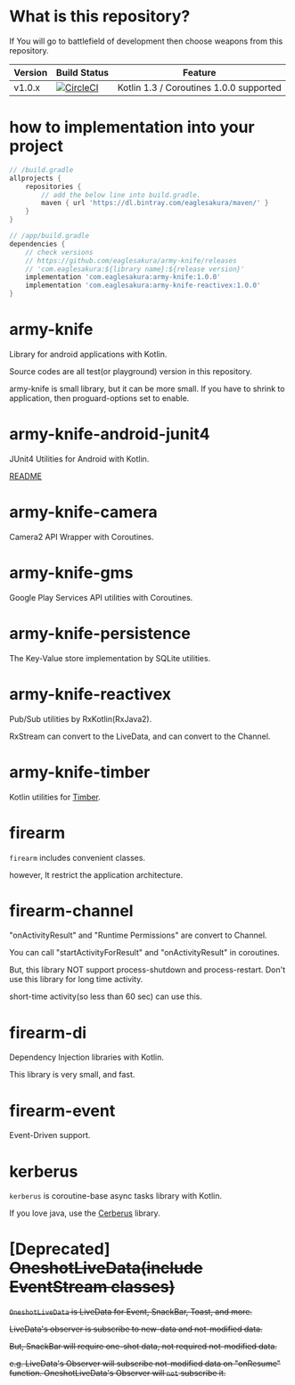 # What is this repository?

If You will go to battlefield of development then choose weapons from this repository.

|Version|Build Status| Feature |
|----|----|----|
|v1.0.x|[![CircleCI](https://circleci.com/gh/eaglesakura/army-knife/tree/v1.0.x.svg?style=svg&circle-token=a26b28c5daa1b5160b87c3501747f8ae21990295)](https://circleci.com/gh/eaglesakura/army-knife/tree/v1.0.x)| Kotlin 1.3 / Coroutines 1.0.0 supported |

# how to implementation into your project

```groovy
// /build.gradle
allprojects {
    repositories {
        // add the below line into build.gradle.
        maven { url 'https://dl.bintray.com/eaglesakura/maven/' }
    }
}

// /app/build.gradle
dependencies {
    // check versions
    // https://github.com/eaglesakura/army-knife/releases
    // 'com.eaglesakura:${library name}:${release version}'
    implementation 'com.eaglesakura:army-knife:1.0.0'
    implementation 'com.eaglesakura:army-knife-reactivex:1.0.0'
}
```

# army-knife

Library for android applications with Kotlin.

Source codes are all test(or playground) version in this repository.

army-knife is small library, but it can be more small.
If you have to shrink to application, then proguard-options set to enable.

# army-knife-android-junit4

JUnit4 Utilities for Android with Kotlin.

[README](./army-knife-android-junit4/README.md)

# army-knife-camera

Camera2 API Wrapper with Coroutines.

# army-knife-gms

Google Play Services API utilities with Coroutines.

# army-knife-persistence

The Key-Value store implementation by SQLite utilities.

# army-knife-reactivex

Pub/Sub utilities by RxKotlin(RxJava2).

RxStream<T> can convert to the LiveData<T>, and can convert to the Channel<T>.

# army-knife-timber

Kotlin utilities for [Timber](https://github.com/JakeWharton/timber).

# firearm

`firearm` includes convenient classes.

however, It restrict the application architecture.

# firearm-channel

"onActivityResult" and "Runtime Permissions" are convert to Channel<T>.

You can call "startActivityForResult" and "onActivityResult"  in coroutines.

But, this library NOT support process-shutdown and process-restart. Don't use this library for long time activity.

short-time activity(so less than 60 sec) can use this.

# firearm-di

Dependency Injection libraries with Kotlin.

This library is very small, and fast.

# firearm-event

Event-Driven support.

# kerberus

`kerberus` is coroutine-base async tasks library with Kotlin.

If you love java, use the [Cerberus](https://github.com/eaglesakura/cerberus) library.

# [Deprecated] ~~OneshotLiveData(include EventStream classes)~~

~~`OneshotLiveData` is LiveData for Event, SnackBar, Toast, and more.~~

~~LiveData's observer is subscribe to new-data and not-modified data.~~

~~But, SnackBar will require one-shot data, not required not-modified data.~~

~~e.g. LiveData's Observer will subscribe not-modified data on "onResume" function. OneshotLiveData's Observer will `not` subscribe it.~~
